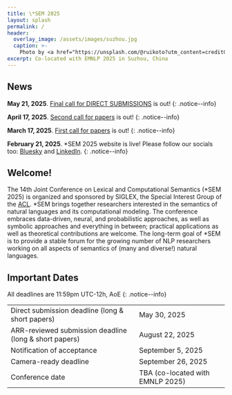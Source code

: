 ```yaml
---
title: \*SEM 2025
layout: splash
permalink: /
header:
  overlay_image: /assets/images/suzhou.jpg
  caption: >-
    Photo by <a href="https://unsplash.com/@ruikoto?utm_content=creditCopyText&utm_medium=referral&utm_source=unsplash">Z. Ruikoto</a> on <a href="https://unsplash.com/photos/an-aerial-view-of-a-city-at-night-ZOA1I3NoGPo?utm_content=creditCopyText&utm_medium=referral&utm_source=unsplash">Unsplash</a>
excerpt: Co-located with EMNLP 2025 in Suzhou, China
---
```


## News

**May 21, 2025**. [Final call for DIRECT SUBMISSIONS](/cfp) is out!
{: .notice--info}

**April 17, 2025**. [Second call for papers](/cfp) is out!
{: .notice--info}

**March 17, 2025**. [First call for papers](/cfp) is out!
{: .notice--info}

**February 21, 2025**. *SEM 2025 website is live! Please follow our socials too: [Bluesky](https://bsky.app/profile/starsem.bsky.social) and [LinkedIn](https://www.linkedin.com/company/starsem).
{: .notice--info}

## Welcome!

The 14th Joint Conference on Lexical and Computational Semantics (*SEM 2025) is organized and sponsored by SIGLEX, the Special Interest Group of the [ACL](https://www.aclweb.org/portal/). *SEM brings together researchers interested in the semantics of natural languages and its computational modeling. The conference embraces data-driven, neural, and probabilistic approaches, as well as symbolic approaches and everything in between; practical applications as well as theoretical contributions are welcome. The long-term goal of *SEM is to provide a stable forum for the growing number of NLP researchers working on all aspects of semantics of (many and diverse!) natural languages.

## Important Dates

All deadlines are 11:59pm UTC-12h, AoE
{: .notice--info}

<table>
  <tbody>
    <tr>
      <td>Direct submission deadline (long & short papers)</td>
      <td>May 30, 2025</td>
    </tr>
    <tr>
      <td>ARR-reviewed submission deadline (long & short papers)</td>
      <td>August 22, 2025</td>
    </tr>
    <tr>
      <td>Notification of acceptance</td>
      <td>September 5, 2025</td>
    </tr>
    <tr>
      <td>Camera-ready deadline</td>
      <td>September 26, 2025</td>
    </tr>
    <tr>
      <td>Conference date</td>
      <td>TBA (co-located with EMNLP 2025)</td>
    </tr>
  </tbody>
</table>

